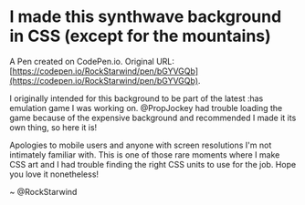# I made this synthwave background in CSS (except for the mountains)

A Pen created on CodePen.io. Original URL: [https://codepen.io/RockStarwind/pen/bGYVGQb](https://codepen.io/RockStarwind/pen/bGYVGQb).

I originally intended for this background to be part of the latest :has emulation game I was working on. @PropJockey had trouble loading the game because of the expensive background and recommended I made it its own thing, so here it is!

Apologies to mobile users and anyone with screen resolutions I'm not intimately familiar with. This is one of those rare moments where I make CSS art and I had trouble finding the right CSS units to use for the job. Hope you love it nonetheless!

~ @RockStarwind
